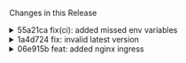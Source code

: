 Changes in this Release

<details><summary>55a21ca fix(ci): added missed env variables</summary>
fix(ci): added missed env variables
</details>

<details><summary>1a4d724 fix: invalid latest version</summary>
fix: invalid latest version
</details>

<details><summary>06e915b feat: added nginx ingress</summary>
feat: added nginx ingress
</details>